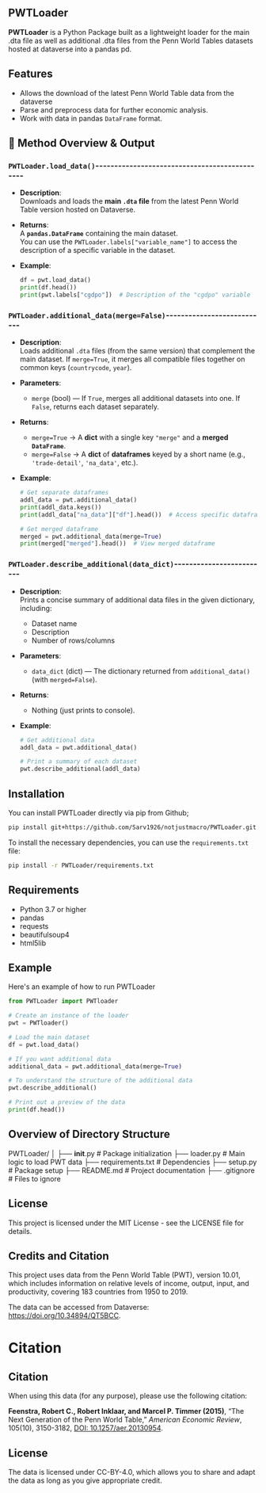 ## PWTLoader

**PWTLoader** is a Python Package built as a lightweight loader for the main .dta file as well as additional .dta files from the Penn World Tables datasets hosted at dataverse into a pandas pd. 

## Features

- Allows the download of the latest Penn World Table data from the dataverse
- Parse and preprocess data for further economic analysis.
- Work with data in pandas `DataFrame` format.

## 📘 Method Overview & Output

### `PWTLoader.load_data()`----------------------------------------------
- **Description**:  
  Downloads and loads the **main `.dta` file** from the latest Penn World Table version hosted on Dataverse.

- **Returns**:  
  A **`pandas.DataFrame`** containing the main dataset.  
  You can use the `PWTLoader.labels["variable_name"]` to access the description of a specific variable in the dataset.

- **Example**:
  ```python
  df = pwt.load_data()
  print(df.head())
  print(pwt.labels["cgdpo"])  # Description of the "cgdpo" variable


### `PWTLoader.additional_data(merge=False)`---------------------------
- **Description**:  
  Loads additional `.dta` files (from the same version) that complement the main dataset. If `merge=True`, it merges all compatible files together on common keys (`countrycode`, `year`).

- **Parameters**:
  - `merge` (bool) — If `True`, merges all additional datasets into one. If `False`, returns each dataset separately.

- **Returns**:
  - `merge=True` → A **dict** with a single key `"merge"` and a **merged `DataFrame`**.
  - `merge=False` → A **dict** of **dataframes** keyed by a short name (e.g., `'trade-detail'`, `'na_data'`, etc.).

- **Example**:
  ```python
  # Get separate dataframes
  addl_data = pwt.additional_data()
  print(addl_data.keys())
  print(addl_data["na_data"]["df"].head())  # Access specific dataframes

  # Get merged dataframe
  merged = pwt.additional_data(merge=True)
  print(merged["merged"].head())  # View merged dataframe

### `PWTLoader.describe_additional(data_dict)`-------------------------
- **Description**:  
  Prints a concise summary of additional data files in the given dictionary, including:
  - Dataset name
  - Description
  - Number of rows/columns

- **Parameters**:
  - `data_dict` (dict) — The dictionary returned from `additional_data()` (with `merged=False`).

- **Returns**:  
  - Nothing (just prints to console).

- **Example**:
  ```python
  # Get additional data
  addl_data = pwt.additional_data()

  # Print a summary of each dataset
  pwt.describe_additional(addl_data)

## Installation

You can install PWTLoader directly via pip from Github;
```bash
pip install git+https://github.com/Sarv1926/notjustmacro/PWTLoader.git
```

To install the necessary dependencies, you can use the `requirements.txt` file:

```bash
pip install -r PWTLoader/requirements.txt
```
## Requirements

- Python 3.7 or higher
- pandas
- requests
- beautifulsoup4
- html5lib

## Example 

Here's an example of how to run PWTLoader

```python
from PWTLoader import PWTloader

# Create an instance of the loader
pwt = PWTloader()

# Load the main dataset
df = pwt.load_data()

# If you want additional data
additional_data = pwt.additional_data(merge=True)

# To understand the structure of the additional data
pwt.describe_additional()

# Print out a preview of the data
print(df.head())
```


## Overview of Directory Structure
PWTLoader/
│
├── __init__.py            # Package initialization
├── loader.py              # Main logic to load PWT data
├── requirements.txt       # Dependencies
├── setup.py               # Package setup
├── README.md              # Project documentation
├── .gitignore             # Files to ignore

## License
This project is licensed under the MIT License - see the LICENSE file for details.

## Credits and Citation

This project uses data from the Penn World Table (PWT), version 10.01, which includes information on relative levels of income, output, input, and productivity, covering 183 countries from 1950 to 2019.

The data can be accessed from Dataverse: https://doi.org/10.34894/QT5BCC.

# Citation

## Citation

When using this data (for any purpose), please use the following citation:

**Feenstra, Robert C., Robert Inklaar, and Marcel P. Timmer (2015)**, “The Next Generation of the Penn World Table,” *American Economic Review*, 105(10), 3150-3182, [DOI: 10.1257/aer.20130954](https://doi.org/10.1257/aer.20130954).

## License

The data is licensed under CC-BY-4.0, which allows you to share and adapt the data as long as you give appropriate credit.